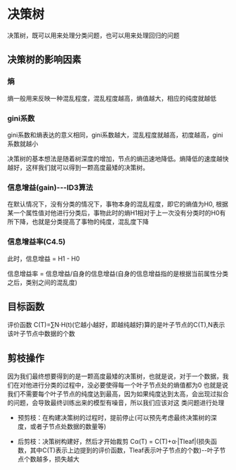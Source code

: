 # 决策树

决策树，既可以用来处理分类问题，也可以用来处理回归的问题

## 决策树的影响因素

### 熵

熵一般用来反映一种混乱程度，混乱程度越高，熵值越大，相应的纯度就越低

### gini系数

gini系数和熵表达的意义相同，gini系数越大，混乱程度就越高，初度越高，gini系数就越小


决策树的基本想法是随着树深度的增加，节点的熵迅速地降低。熵降低的速度越快越好，这样我们就可以得到一颗高度最矮的决策树。

### 信息增益(gain)---ID3算法

在默认情况下，没有分类的情况下，事物本身的混乱程度，即它的熵值为H0,
根据某一个属性值对他进行分类后，事物此时的熵H1相对于上一次没有分类时的H0有所下降，也就是分类提高了事物的纯度，混乱度下降
### 信息增益率(C4.5)
此时，信息增益 = H1 - H0


信息增益率 = 信息增益/自身的信息增益(自身的信息增益指的是根据当前属性分类之后，类别之间的混乱度)


## 目标函数

评价函数 C(T)=∑N·H(t)(它越小越好，即越纯越好)算的是叶子节点的C(T),N表示该叶子节点中数据的个数


## 剪枝操作

因为我们最终想要得到的是一颗高度最矮的决策树，也就是说，对于一个数据，我们在对他进行分类的过程中，没必要使得每一个叶子节点处的熵值都为0
也就是说我们不需要每个叶子节点的纯度达到最高，因为如果纯度达到太高，会出现过拟合的问题，会导致最终训练出来的模型有噪音，所以我们应该对这
类问题进行处理

* 预剪枝：在构建决策树的过程时，提前停止(可以预先考虑最终决策树的深度，或者子节点处数据的数量等)

* 后剪枝：决策树构建好，然后才开始裁剪
  Cα(T) = C(T)+α·|Tleaf|(损失函数，其中C(T)表示上边提到的评价函数，Tleaf表示叶子节点的个数)--叶子节点个数越多，损失越大
